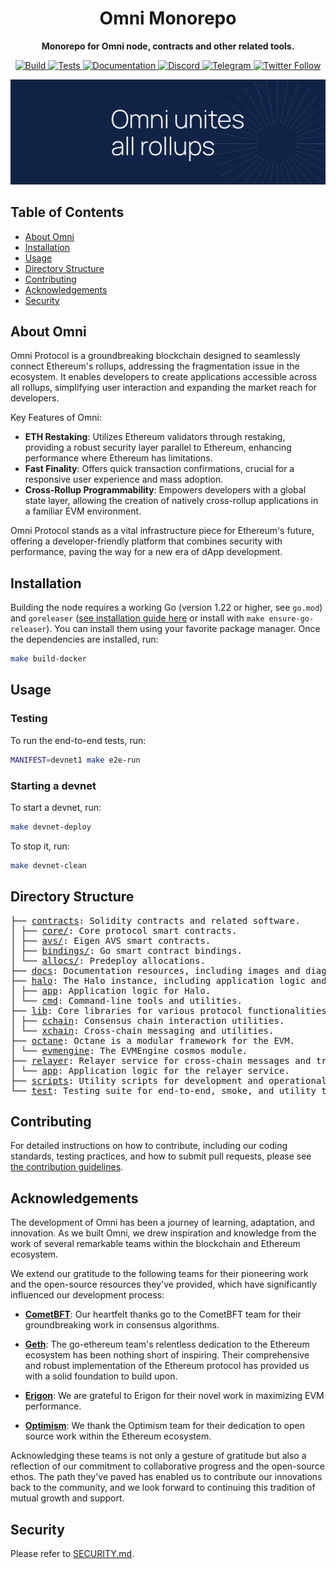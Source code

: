 <h1 align="center">Omni Monorepo</h1>

<p align="center">
    <strong>Monorepo for Omni node, contracts and other related tools.</strong>
</p>

<p align="center">
    <a href="https://github.com/omni-network/omni/actions?query=workflow%3Aci-release">
        <img src="https://img.shields.io/github/actions/workflow/status/omni-network/omni/ci-release.yml?&label=Build&logo=github-actions&logoColor=white&style=flat" alt="Build">
    </a>
    <a href="https://github.com/omni-network/omni/actions?query=workflow%3Aci-main">
        <img src="https://img.shields.io/github/actions/workflow/status/omni-network/omni/ci-main.yml?branch=main&label=Tests&logo=github-actions&logoColor=white&style=flat" alt="Tests">
    </a>
    <a href="https://docs.omni.network/">
        <img src="https://img.shields.io/badge/Docs-docs.omni.network-darkblue.svg?style=flat&logo=read-the-docs&logoColor=white" alt="Documentation">
    </a>
    <a href="https://discord.com/channels/850218821398822922/1199003528824356935">
        <img src="https://img.shields.io/discord/850218821398822922.svg?label=Discord&logo=discord&colorB=7289DA&style=flat" alt="Discord">
    </a>
    <a href="https://t.me/OmniFDN">
        <img src="https://img.shields.io/badge/Telegram-Join%20Chat-blue.svg?style=flat&logo=telegram" alt="Telegram">
    </a>
    <a href="https://twitter.com/OmniFDN">
        <img src="https://img.shields.io/twitter/follow/OmniFDN.svg?style=social&label=Follow" alt="Twitter Follow">
    </a>
</p>

<p align="center">
    <a href="https://omni.network/">
        <img src="static/omni_banner.png" alt="Logo">
    </a>
</p>


## Table of Contents

- [About Omni](#about-omni)
- [Installation](#installation)
- [Usage](#usage)
- [Directory Structure](#directory-structure)
- [Contributing](#contributing)
- [Acknowledgements](#acknowledgements)
- [Security](#security)

## About Omni

Omni Protocol is a groundbreaking blockchain designed to seamlessly connect Ethereum's rollups, addressing the fragmentation issue in the ecosystem. It enables developers to create applications accessible across all rollups, simplifying user interaction and expanding the market reach for developers.

Key Features of Omni:

- **ETH Restaking**: Utilizes Ethereum validators through restaking, providing a robust security layer parallel to Ethereum, enhancing performance where Ethereum has limitations.
- **Fast Finality**: Offers quick transaction confirmations, crucial for a responsive user experience and mass adoption.
- **Cross-Rollup Programmability**: Empowers developers with a global state layer, allowing the creation of natively cross-rollup applications in a familiar EVM environment.

Omni Protocol stands as a vital infrastructure piece for Ethereum's future, offering a developer-friendly platform that combines security with performance, paving the way for a new era of dApp development.

## Installation

Building the node requires a working Go (version 1.22 or higher, see `go.mod`) and `goreleaser` ([see installation guide here](https://goreleaser.com/install/) or install with `make ensure-go-releaser`). You can install them using your favorite package manager. Once the dependencies are installed, run:

```bash
make build-docker
```

## Usage

### Testing

To run the end-to-end tests, run:

```bash
MANIFEST=devnet1 make e2e-run
```

### Starting a devnet

To start a devnet, run:

```bash
make devnet-deploy
```

To stop it, run:

```bash
make devnet-clean
```

## Directory Structure

<pre>
├── <a href="./contracts/">contracts</a>: Solidity contracts and related software.
│ ├── <a href="./core/">core/</a>: Core protocol smart contracts.
│ ├── <a href="./avs/">avs/</a>: Eigen AVS smart contracts.
│ ├── <a href="./bindings/">bindings/</a>: Go smart contract bindings.
│ └── <a href="./allocs/">allocs/</a>: Predeploy allocations.
├── <a href="./docs/">docs</a>: Documentation resources, including images and diagrams.
├── <a href="./halo/">halo</a>: The Halo instance, including application logic and attestation mechanisms.
│ ├── <a href="./halo/app/">app</a>: Application logic for Halo.
│ └── <a href="./halo/cmd/">cmd</a>: Command-line tools and utilities.
├── <a href="./lib/">lib</a>: Core libraries for various protocol functionalities.
│ ├── <a href="./lib/cchain/">cchain</a>: Consensus chain interaction utilities.
│ └── <a href="./lib/xchain/">xchain</a>: Cross-chain messaging and utilities.
├── <a href="./octane/">octane</a>: Octane is a modular framework for the EVM.
│ └── <a href="./octane/evmengine/">evmengine</a>: The EVMEngine cosmos module.
├── <a href="./relayer/">relayer</a>: Relayer service for cross-chain messages and transactions.
│ └── <a href="./relayer/app/">app</a>: Application logic for the relayer service.
├── <a href="./scripts/">scripts</a>: Utility scripts for development and operational tasks.
└── <a href="./test/">test</a>: Testing suite for end-to-end, smoke, and utility testing.
</pre>

## Contributing

For detailed instructions on how to contribute, including our coding standards, testing practices, and how to submit pull requests, please see [the contribution guidelines](./docs/contributing.md).

## Acknowledgements

The development of Omni has been a journey of learning, adaptation, and innovation. As we built Omni, we drew inspiration and knowledge from the work of several remarkable teams within the blockchain and Ethereum ecosystem.

We extend our gratitude to the following teams for their pioneering work and the open-source resources they've provided, which have significantly influenced our development process:

- [**CometBFT**](https://github.com/cometbft/cometbft): Our heartfelt thanks go to the CometBFT team for their groundbreaking work in consensus algorithms.

- [**Geth**](https://github.com/ethereum/go-ethereum): The go-ethereum team's relentless dedication to the Ethereum ecosystem has been nothing short of inspiring. Their comprehensive and robust implementation of the Ethereum protocol has provided us with a solid foundation to build upon.

- [**Erigon**](https://github.com/ledgerwatch/erigon): We are grateful to Erigon for their novel work in maximizing EVM performance.

- [**Optimism**](https://github.com/ethereum-optimism/optimism): We thank the Optimism team for their dedication to open source work within the Ethereum ecosystem.

Acknowledging these teams is not only a gesture of gratitude but also a reflection of our commitment to collaborative progress and the open-source ethos. The path they've paved has enabled us to contribute our innovations back to the community, and we look forward to continuing this tradition of mutual growth and support.

## Security

Please refer to [SECURITY.md](./SECURITY.md).

